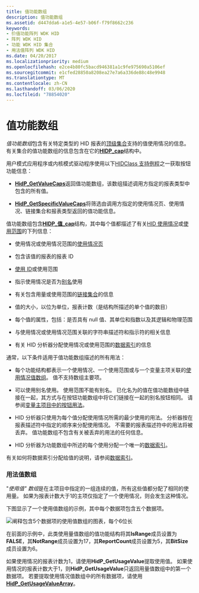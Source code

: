```yaml
---
title: 值功能数组
description: 值功能数组
ms.assetid: d447dda6-a1e5-4e57-b06f-f79f8662c236
keywords:
- 价值功能阵列 WDK HID
- 阵列 WDK HID
- 功能 WDK HID 集合
- 用法值阵列 WDK HID
ms.date: 04/20/2017
ms.localizationpriority: medium
ms.openlocfilehash: e2ce4b80fc5bacd946381a1c9fe975690a5106ef
ms.sourcegitcommit: e1cfed28850a8208ea27e7a6a336de88c48e9948
ms.translationtype: MT
ms.contentlocale: zh-CN
ms.lasthandoff: 03/06/2020
ms.locfileid: "78854020"
---
```

# <a name="value-capability-arrays"></a>值功能数组





*值功能数组*包含有关特定类型的 HID 报表的[顶级集合](top-level-collections.md)支持的值使用情况的信息。 有关集合的值功能数组的信息包含在它的[**HIDP\_cap**](https://docs.microsoft.com/windows-hardware/drivers/ddi/hidpi/ns-hidpi-_hidp_caps)结构中。

用户模式应用程序或内核模式驱动程序使用以下[HIDClass 支持例程](https://docs.microsoft.com/windows-hardware/drivers/ddi/index)之一获取按钮功能信息：

-   [**HidP\_GetValueCaps**](https://docs.microsoft.com/windows-hardware/drivers/ddi/hidpi/nf-hidpi-hidp_getvaluecaps)返回值功能数组，该数组描述调用方指定的报表类型中包含的所有值。

-   [**HidP\_GetSpecificValueCaps**](https://docs.microsoft.com/windows-hardware/drivers/ddi/hidpi/nf-hidpi-hidp_getspecificvaluecaps)将筛选由调用方指定的使用情况页、使用情况、链接集合和报表类型返回的值功能信息。

值功能数组包含[**HIDP\_值\_cap**](https://docs.microsoft.com/windows-hardware/drivers/ddi/hidpi/ns-hidpi-_hidp_value_caps)结构，其中每个值都描述了有关[HID 使用情况](hid-usages.md)或[使用范围](hid-usages.md#usage-range)的下列信息：

-   使用情况或使用情况范围的[使用情况页](hid-usages.md#usage-page)

-   包含该值的报表的报表 ID

-   [使用 ID](hid-usages.md#usage-id)或使用范围

-   指示使用情况是否为[别名](hid-usages.md#aliased-usages)使用

-   有关包含用量或使用范围的[链接集合](link-collections.md)的信息

-   值的大小，以位为单位，报表计数（是结构所描述的单个值的数目）

-   每个值的属性，包括：是否具有 null 值、其单位和指数以及其逻辑和物理范围

-   与使用情况或使用情况范围关联的字符串描述符和指示符的相关信息

-   有关 HID 分析器分配使用情况或使用范围的[数据索引](data-indices.md)的信息

通常，以下条件适用于值功能数组描述的所有用法：

-   每个功能结构都表示一个使用情况、一个使用范围或与一个变量主项关联的[使用情况值数组](#usage-value-array)。 值不支持数组主要项。

-   可以使用别名使用。 使用范围不能有别名。 已化名为的值在值功能数组中链接在一起，其方式与在按钮功能数组中将它们链接在一起的别名按钮相同。 请参阅[变量主项目中的按钮用法](button-capability-arrays.md#button-usages-in-a-variable-main-item)。

-   HID 分析器只使用为每个值分配使用情况所需的最少使用的用法。 分析器按在报表描述符中指定的顺序来分配使用情况。 不需要的报表描述符中的用法将被丢弃。 值功能数组不包含有关被丢弃的用法的任何信息。

-   HID 分析器为功能数组中所述的每个使用分配一个唯一的[数据索引](data-indices.md)。

有关如何将数据索引分配给值的说明，请参阅[数据索引](data-indices.md)。

### <a href="" id="usage-value-array"></a>用法值数组

"*使用值" 数组*是在主项目中指定的一组连续的值，所有这些值都分配了相同的使用量。 如果为报表计数大于1的主项仅指定了一个使用情况，则会发生这种情况。

下图显示了一个使用值数组的示例，其中每个数据项包含五个数据项。

![阐释包含5个数据项的使用值数组的图表，每个6位长](images/repcount.png)

在前面的示例中，此类使用量值数组的值功能结构将其**IsRange**成员设置为**FALSE**，其**NotRange**成员设置为17，其**ReportCount**成员设置为5，其**BitSize**成员设置为6。

如果使用情况的报表计数为1，请使用**HidP\_GetUsageValue**提取使用值。 如果使用情况的报表计数大于1，则**HidP\_GetUsageValue**只返回用量值数组中的第一个数据项。 若要提取使用情况值数组中的所有数据项，请使用[**HidP\_GetUsageValueArray**](https://docs.microsoft.com/windows-hardware/drivers/ddi/hidpi/nf-hidpi-hidp_getusagevaluearray)。

 

 




